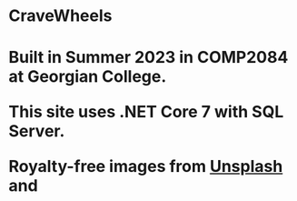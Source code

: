<h1>CraveWheels<h1>
<p>Built in Summer 2023 in COMP2084 at Georgian College.</p>
<p>This site uses .NET Core 7 with SQL Server.</p>
<p>Royalty-free images from <a href="https://unsplash.com" target="_blank">Unsplash</a> and 
<a href="https://pixabay.com" target="_blank>Pixabay</a>.</p>
